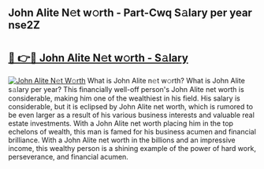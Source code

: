 ## John Alite N𝚎t w𝚘rth - Part-Cwq S𝚊lary per year nse2Z

# <h2><a href="http://gc4kpzm.nevu.top/?p=John+Alite">🔗 👉🔴 John Alite N𝚎t w𝚘rth - S𝚊lary</a></h2>

[![John Alite N𝚎t W𝚘rth](https://i.imgur.com/Oavwk0R.jpeg)](http://gc4kpzm.nevu.top/?p=John+Alite)
What is John Alite n𝚎t w𝚘rth? What is John Alite s𝚊lary per year?
This financially well-off person's John Alite net worth is considerable, making him one of the wealthiest in his field. His salary is considerable, but it is eclipsed by John Alite net worth, which is rumored to be even larger as a result of his various business interests and valuable real estate investments. With a John Alite net worth placing him in the top echelons of wealth, this man is famed for his business acumen and financial brilliance. With a John Alite net worth in the billions and an impressive income, this wealthy person is a shining example of the power of hard work, perseverance, and financial acumen.
